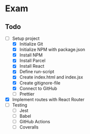 # Exam

## Todo
* [ ] Setup project
  * [x] Initialize Git
  * [x] Initialize NPM with package.json
  * [x] Install NPM
  * [x] Install Parcel
  * [x] Install React
  * [x] Define run-script
  * [x] Create index.html and index.jsx
  * [x] Create gitignore-file
  * [x] Connect to GitHub
  * [ ] Prettier
* [x] Implement routes with React Router
* [ ] Testing
  * [ ] Jest
  * [ ] Babel
  * [ ] GitHub Actions
  * [ ] Coveralls